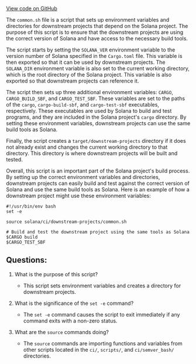 [View code on GitHub](https://github.com/solana-labs/solana/blob/master/ci/downstream-projects/common.sh)

The `common.sh` file is a script that sets up environment variables and directories for downstream projects that depend on the Solana project. The purpose of this script is to ensure that the downstream projects are using the correct version of Solana and have access to the necessary build tools.

The script starts by setting the `SOLANA_VER` environment variable to the version number of Solana specified in the `Cargo.toml` file. This variable is then exported so that it can be used by downstream projects. The `SOLANA_DIR` environment variable is also set to the current working directory, which is the root directory of the Solana project. This variable is also exported so that downstream projects can reference it.

The script then sets up three additional environment variables: `CARGO`, `CARGO_BUILD_SBF`, and `CARGO_TEST_SBF`. These variables are set to the paths of the `cargo`, `cargo-build-sbf`, and `cargo-test-sbf` executables, respectively. These executables are used by Solana to build and test programs, and they are included in the Solana project's `cargo` directory. By setting these environment variables, downstream projects can use the same build tools as Solana.

Finally, the script creates a `target/downstream-projects` directory if it does not already exist and changes the current working directory to that directory. This directory is where downstream projects will be built and tested.

Overall, this script is an important part of the Solana project's build process. By setting up the correct environment variables and directories, downstream projects can easily build and test against the correct version of Solana and use the same build tools as Solana. Here is an example of how a downstream project might use these environment variables:

```
#!/usr/bin/env bash
set -e

source solana/ci/downstream-projects/common.sh

# Build and test the downstream project using the same tools as Solana
$CARGO build
$CARGO_TEST_SBF
```
## Questions: 
 1. What is the purpose of this script?
    - This script sets environment variables and creates a directory for downstream projects.

2. What is the significance of the `set -e` command?
    - The `set -e` command causes the script to exit immediately if any command exits with a non-zero status.

3. What are the `source` commands doing?
    - The `source` commands are importing functions and variables from other scripts located in the `ci/`, `scripts/`, and `ci/semver_bash/` directories.